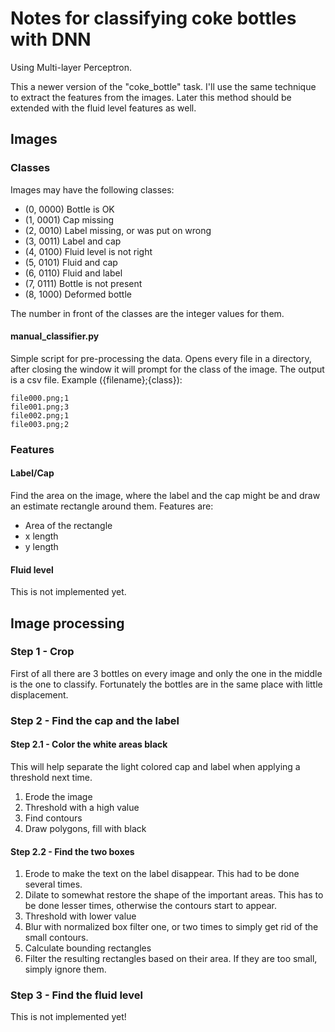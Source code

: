 # Notes for classifying coke bottles with DNN
Using Multi-layer Perceptron.

This a newer version of the "coke_bottle" task. I'll use the same technique to extract the features from the images.
Later this method should be extended with the fluid level features as well.

## Images
### Classes
Images may have the following classes:
 - (0, 0000) Bottle is OK
 - (1, 0001) Cap missing
 - (2, 0010) Label missing, or was put on wrong
 - (3, 0011) Label and cap
 - (4, 0100) Fluid level is not right
 - (5, 0101) Fluid and cap
 - (6, 0110) Fluid and label
 - (7, 0111) Bottle is not present
 - (8, 1000) Deformed bottle

The number in front of the classes are the integer values for them.

#### manual_classifier.py
Simple script for pre-processing the data.
Opens every file in a directory, after closing the window it will prompt for the class of the image.
The output is a csv file.
Example ({filename};{class}):
```
file000.png;1
file001.png;3
file002.png;1
file003.png;2
```
### Features
#### Label/Cap
Find the area on the image, where the label and the cap might be and draw an estimate rectangle around them.
Features are:
 - Area of the rectangle
 - x length
 - y length
#### Fluid level
This is not implemented yet.
## Image processing
### Step 1 - Crop
First of all there are 3 bottles on every image and only the one in the middle is the one to classify.
Fortunately the bottles are in the same place with little displacement.
### Step 2 - Find the cap and the label
#### Step 2.1 - Color the white areas black
This will help separate the light colored cap and label when applying a threshold next time.
 1. Erode the image
 2. Threshold with a high value
 3. Find contours
 4. Draw polygons, fill with black
#### Step 2.2 - Find the two boxes
 1. Erode to make the text on the label disappear. This had to be done several times.
 2. Dilate to somewhat restore the shape of the important areas. This has to be done lesser times, otherwise the contours start to appear.
 3. Threshold with lower value
 4. Blur with normalized box filter one, or two times to simply get rid of the small contours.
 5. Calculate bounding rectangles
 6. Filter the resulting rectangles based on their area. If they are too small, simply ignore them.
### Step 3 - Find the fluid level
This is not implemented yet!

